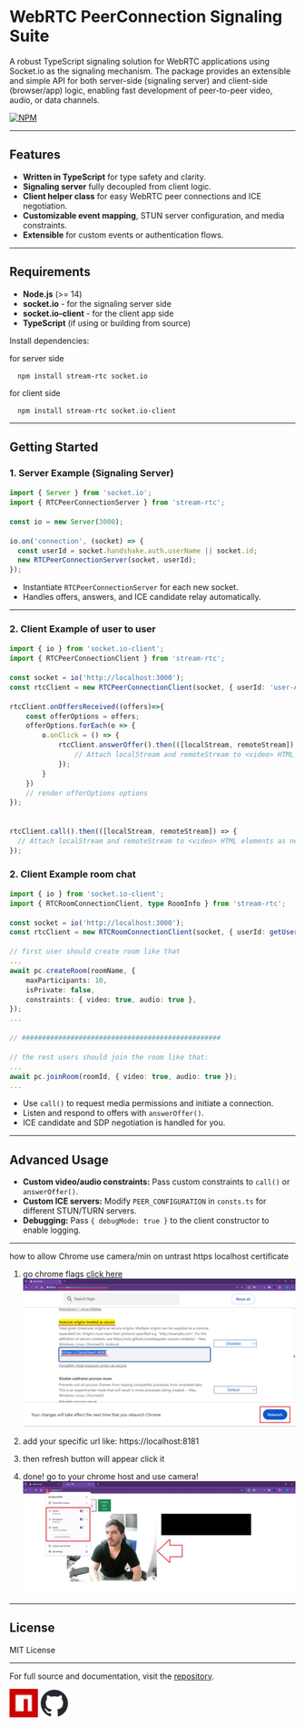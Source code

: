# WebRTC PeerConnection Signaling Suite

A robust TypeScript signaling solution for WebRTC applications using Socket.io as the signaling mechanism. The package provides an extensible and simple API for both server-side (signaling server) and client-side (browser/app) logic, enabling fast development of peer-to-peer video, audio, or data channels.

[![NPM](https://nodei.co/npm/stream-rtc.svg)](https://nodei.co/npm/stream-rtc/)

***

## Features

- **Written in TypeScript** for type safety and clarity.
- **Signaling server** fully decoupled from client logic.
- **Client helper class** for easy WebRTC peer connections and ICE negotiation.
- **Customizable event mapping**, STUN server configuration, and media constraints.
- **Extensible** for custom events or authentication flows.

***

## Requirements

- **Node.js** (>= 14)
- **socket.io** - for the signaling server side
- **socket.io-client** - for the client app side
- **TypeScript** (if using or building from source)

Install dependencies:

for server side
```shell
  npm install stream-rtc socket.io
```

for client side
```shell
  npm install stream-rtc socket.io-client
```


***

## Getting Started

### 1. Server Example (Signaling Server)

```typescript
import { Server } from 'socket.io';
import { RTCPeerConnectionServer } from 'stream-rtc';

const io = new Server(3000);

io.on('connection', (socket) => {
  const userId = socket.handshake.auth.userName || socket.id;
  new RTCPeerConnectionServer(socket, userId);
});
```

- Instantiate `RTCPeerConnectionServer` for each new socket.
- Handles offers, answers, and ICE candidate relay automatically.

***

### 2. Client Example of user to user

```typescript
import { io } from 'socket.io-client';
import { RTCPeerConnectionClient } from 'stream-rtc';

const socket = io('http://localhost:3000');
const rtcClient = new RTCPeerConnectionClient(socket, { userId: 'user-A' });

rtcClient.onOffersReceived((offers)=>{
    const offerOptions = offers;
    offerOptions.forEach(o => {
        o.onClick = () => {
            rtcClient.answerOffer().then(([localStream, remoteStream]) => {
                // Attach localStream and remoteStream to <video> HTML elements as needed, or include them in constructur props
            });
        }
    })
    // render offerOptions options
});


rtcClient.call().then(([localStream, remoteStream]) => {
  // Attach localStream and remoteStream to <video> HTML elements as needed, or include them in constructur props
});
```

### 2. Client Example room chat

```typescript
import { io } from 'socket.io-client';
import { RTCRoomConnectionClient, type RoomInfo } from 'stream-rtc';

const socket = io('http://localhost:3000');
const rtcClient = new RTCRoomConnectionClient(socket, { userId: getUserName(), localVideoElement }, { debugMode: true });

// first user should create room like that 
...
await pc.createRoom(roomName, {
    maxParticipants: 10,
    isPrivate: false,
    constraints: { video: true, audio: true },
});
...

// #################################################

// the rest users should join the room like that:
...
await pc.joinRoom(roomId, { video: true, audio: true });
...

```

- Use `call()` to request media permissions and initiate a connection.
- Listen and respond to offers with `answerOffer()`.
- ICE candidate and SDP negotiation is handled for you.

***

## Advanced Usage

- **Custom video/audio constraints:**
  Pass custom constraints to `call()` or `answerOffer()`.
- **Custom ICE servers:**
  Modify `PEER_CONFIGURATION` in `consts.ts` for different STUN/TURN servers.
- **Debugging:**
  Pass `{ debugMode: true }` to the client constructor to enable logging.


***

how to allow Chrome use camera/min on untrast https localhost certificate

1. go chrome flags [click here](chrome://flags/#unsafely-treat-insecure-origin-as-secure)
![screenshot Output chrome flags](readme-assets/chrome.webp)
 
2. add your specific url like: https://localhost:8181
3. then refresh button will appear click it 
4. done! go to your chrome host and use camera! 
![screenshot Output chrome permission](readme-assets/chrome-permission.webp)


***

## License

MIT License

***

For full source and documentation, visit the [repository](https://github.com/hdriel/stream-rtc).

[![npm](npm.png)](https://www.npmjs.com/package/stream-rtc)
[![github](github.png)](https://github.com/hdriel/stream-rtc)
